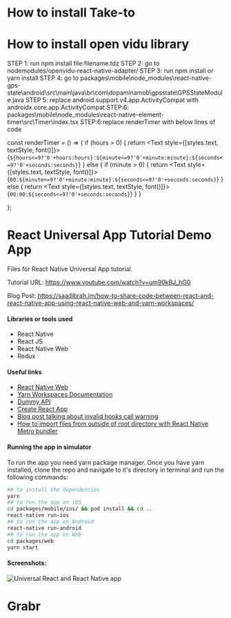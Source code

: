 # How to install Take-to
# How to install open vidu library

STEP 1: run npm install file:filename.tdz
STEP 2: go to nodemodules/openvidu-react-native-adapter/
STEP 3: run npm install or yarn install
STEP 4: go to packages\mobile\node_modules\react-native-gps-state\android\src\main\java\br\com\dopaminamob\gpsstate\GPSStateModule.java
STEP 5: replace  android.support.v4.app.ActivityCompat with androidx.core.app.ActivityCompat
STEP:6: packages\mobile\node_modules\react-native-element-timer\src\Timer\index.tsx
STEP:6:replace renderTimer with below lines of code 

   const renderTimer = () => {
    if (hours > 0) {
      return <Text style={[styles.text, textStyle, font()]}>{`${hours<=9?'0'+hours:hours}:${minute<=9?'0'+minute:minute}:${seconds<=9?'0'+seconds:seconds}`}</Text>
    } else {
      if (minute > 0) {
        return <Text style={[styles.text, textStyle, font()]}>{`00:${minute<=9?'0'+minute:minute}:${seconds<=9?'0'+seconds:seconds}`}</Text>
      } else {
        return <Text style={[styles.text, textStyle, font()]}>{`00:00:${seconds<=9?'0'+seconds:seconds}`}</Text>
      }
    }

  };

# React Universal App Tutorial Demo App

Files for React Native Universal App tutorial.

Tutorial URL: https://www.youtube.com/watch?v=um90kBJ_hG0

Blog Post: https://saadibrah.im/how-to-share-code-between-react-and-react-native-app-using-react-native-web-and-yarn-workspaces/

#### Libraries or tools used

 * React Native
 * React JS
 * React Native Web
 * Redux

#### Useful links

 * [React Native Web](https://github.com/necolas/react-native-web)
 * [Yarn Workspaces Documentation](https://classic.yarnpkg.com/en/docs/workspaces/)
 * [Dummy API](https://reqres.in/)
 * [Create React App](https://create-react-app.dev/)
 * [Blog post talking about invalid hooks call warning](https://reactjs.org/warnings/invalid-hook-call-warning.html)
 * [How to import files from outside of root directory with React Native Metro bundler](https://medium.com/@dushyant_db/how-to-import-files-from-outside-of-root-directory-with-react-native-metro-bundler-18207a348427)

#### Running the app in simulator

To run the app you need yarn package manager. Once you have yarn installed, clone the repo and navigate to it's directory in terminal and run the following commands:

 ```sh
 ## to install the dependencies
 yarn
 ## to run the app on iOS
 cd packages/mobile/ios/ && pod install && cd ..
 react-native run-ios
 ## to run the app on Android
 react-native run-android
 ## to run the app on Web
 cd packages/web
 yarn start
 ```

#### Screenshots:

![Universal React and React Native app](/screenshots/universal.jpg)
# Grabr
